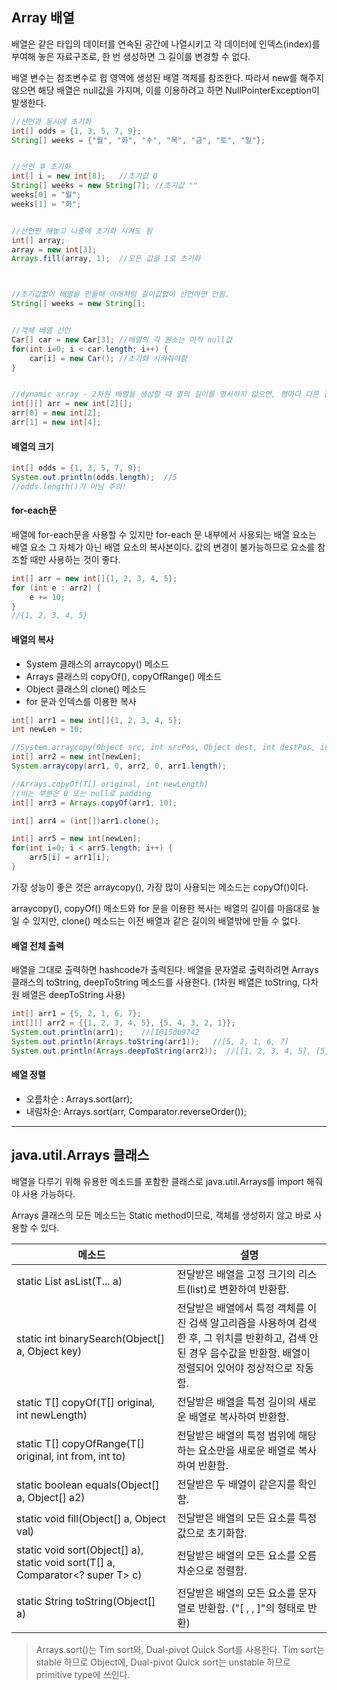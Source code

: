 ## Array 배열

배열은 같은 타입의 데이터를 연속된 공간에 나열시키고 각 데이터에 인덱스(index)를 부여해 놓은 자료구조로, 한 번 생성하면 그 길이를 변경할 수 없다.

배열 변수는 참조변수로 힙 영역에 생성된 배열 객체를 참조한다. 따라서 new를 해주지 않으면 해당 배열은 null값을 가지며, 이를 이용하려고 하면 NullPointerException이 발생한다.

```java
//선언과 동시에 초기화
int[] odds = {1, 3, 5, 7, 9};
String[] weeks = {"월", "화", "수", "목", "금", "토", "일"};


//선언 후 초기화
int[] i = new int[8];   //초기값 0
String[] weeks = new String[7]; //초기값 ""
weeks[0] = "월";
weeks[1] = "화";


//선언만 해놓고 나중에 초기화 시켜도 됨
int[] array;
array = new int[3];
Arrays.fill(array, 1);  //모든 값을 1로 초기화



//초기값없이 배열을 만들때 아래처럼 길이값없이 선언하면 안됨.
String[] weeks = new String[];


//객체 배열 선언
Car[] car = new Car[3]; //배열의 각 원소는 아직 null값
for(int i=0; i < car.length; i++) {
	car[i] = new Car(); //초기화 시켜줘야함
}


//dynamic array - 2차원 배열을 생성할 때 열의 길이를 명시하지 않으면, 행마다 다른 길이의 배열을 요소로 저장할 수 있음.
int[][] arr = new int[2][];
arr[0] = new int[2];
arr[1] = new int[4];
```

#### 배열의 크기
```java
int[] odds = {1, 3, 5, 7, 9};
System.out.println(odds.length);  //5
//odds.length()가 아님 주의!
```

#### for-each문

배열에 for-each문을 사용할 수 있지만 for-each 문 내부에서 사용되는 배열 요소는 배열 요소 그 자체가 아닌 배열 요소의 복사본이다. 값의 변경이 불가능하므로 요소를 참조할 때만 사용하는 것이 좋다.

```java
int[] arr = new int[]{1, 2, 3, 4, 5};
for (int e : arr2) {
    e += 10;
}
//{1, 2, 3, 4, 5}
```

#### 배열의 복사
- System 클래스의 arraycopy() 메소드
- Arrays 클래스의 copyOf(), copyOfRange() 메소드
- Object 클래스의 clone() 메소드
- for 문과 인덱스를 이용한 복사

```java
int[] arr1 = new int[]{1, 2, 3, 4, 5};
int newLen = 10;

//System.arraycopy(Object src, int srcPos, Object dest, int destPos, int length);
int[] arr2 = new int[newLen];
System.arraycopy(arr1, 0, arr2, 0, arr1.length);

//Arrays.copyOf(T[] original, int newLength)
//비는 부분은 0 또는 null로 padding
int[] arr3 = Arrays.copyOf(arr1, 10);

int[] arr4 = (int[])arr1.clone();

int[] arr5 = new int[newLen];
for(int i=0; i < arr5.length; i++) {
    arr5[i] = arr1[i];
}
```

가장 성능이 좋은 것은 arraycopy(), 가장 많이 사용되는 메소드는 copyOf()이다.

arraycopy(), copyOf() 메소드와 for 문을 이용한 복사는 배열의 길이를 마음대로 늘일 수 있지만, clone() 메소드는 이전 배열과 같은 길이의 배열밖에 만들 수 없다.

#### 배열 전체 출력
배열을 그대로 출력하면 hashcode가 출력된다.
배열을 문자열로 출력하려면 Arrays 클래스의 toString, deepToString 메소드를 사용한다. (1차원 배열은 toString, 다차원 배열은 deepToString 사용)
```java
int[] arr1 = {5, 2, 1, 6, 7};
int[][] arr2 = {{1, 2, 3, 4, 5}, {5, 4, 3, 2, 1}}; 
System.out.println(arr1);    //[I@15db9742
System.out.println(Arrays.toString(arr1));   //[5, 2, 1, 6, 7]
System.out.println(Arrays.deepToString(arr2));  //[[1, 2, 3, 4, 5], [5, 4, 3, 2, 1]]
```

#### 배열 정렬
- 오름차순 : Arrays.sort(arr);
- 내림차순: Arrays.sort(arr, Comparator.reverseOrder());

---

## java.util.Arrays 클래스
배열을 다루기 위해 유용한 메소드를 포함한 클래스로 java.util.Arrays를 import 해줘야 사용 가능하다.

Arrays 클래스의 모든 메소드는 Static method이므로, 객체를 생성하지 않고 바로 사용할 수 있다.


메소드 | 설명
----|---
static <T> List<T> asList(T... a) | 전달받은 배열을 고정 크기의 리스트(list)로 변환하여 반환함.
static int binarySearch(Object[] a, Object key) | 전달받은 배열에서 특정 객체를 이진 검색 알고리즘을 사용하여 검색한 후, 그 위치를 반환하고, 검색 안 된 경우 음수값을 반환함. 배열이 정렬되어 있어야 정상적으로 작동함.
static <T> T[] copyOf(T[] original, int newLength) | 전달받은 배열을 특정 길이의 새로운 배열로 복사하여 반환함.
static <T> T[] copyOfRange(T[] original, int from, int to) | 전달받은 배열의 특정 범위에 해당하는 요소만을 새로운 배열로 복사하여 반환함.
static boolean equals(Object[] a, Object[] a2) | 전달받은 두 배열이 같은지를 확인함.
static void fill(Object[] a, Object val) | 전달받은 배열의 모든 요소를 특정 값으로 초기화함.
static void sort(Object[] a), static <T> void sort(T[] a, Comparator<? super T> c) | 전달받은 배열의 모든 요소를 오름차순으로 정렬함.
static String toString(Object[] a) | 전달받은 배열의 모든 요소를 문자열로 반환함. ("[ , , ]"의 형태로 반환)

> Arrays.sort()는 Tim sort와, Dual-pivot Quick Sort를 사용한다. Tim sort는 stable 하므로 Object에, Dual-pivot Quick sort는 unstable 하므로 primitive type에 쓰인다.